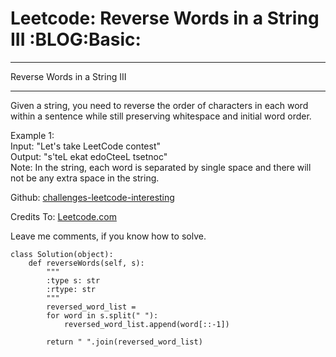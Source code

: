 # Leetcode: Reverse Words in a String III     :BLOG:Basic:


---

Reverse Words in a String III  

---

Given a string, you need to reverse the order of characters in each word within a sentence while still preserving whitespace and initial word order.  

Example 1:  
Input: "Let's take LeetCode contest"  
Output: "s'teL ekat edoCteeL tsetnoc"  
Note: In the string, each word is separated by single space and there will not be any extra space in the string.  

Github: [challenges-leetcode-interesting](https://github.com/DennyZhang/challenges-leetcode-interesting/tree/master/reverse-words-in-a-string-iii)  

Credits To: [Leetcode.com](https://leetcode.com/problems/reverse-words-in-a-string-iii/description/)  

Leave me comments, if you know how to solve.  

    class Solution(object):
        def reverseWords(self, s):
            """
            :type s: str
            :rtype: str
            """
            reversed_word_list = 
            for word in s.split(" "):
                reversed_word_list.append(word[::-1])
    
            return " ".join(reversed_word_list)